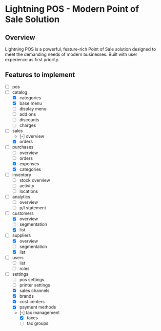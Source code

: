 # Lightning POS - Modern Point of Sale Solution

## Overview
Lightning POS is a powerful, feature-rich Point of Sale solution designed to meet the demanding needs of modern businesses. Built with user experience as first priority.


## Features to implement
- [ ] pos
- [ ] catalog
	- [x] categories
	- [x] base menu
	- [ ] display menu
	- [ ] add ons
	- [ ] discounts
	- [ ] charges
- [ ] sales
	- [-] overview
	- [x] orders
- [ ] purchases
	- [ ] overview
	- [ ] orders
	- [x] expenses
	- [x] categories
- [ ] inventory
	- [ ] stock overview
	- [ ] activity
	- [ ] locations
- [ ] analytics
	- [ ] overview
	- [ ] p/l statement

- [ ] customers
	- [x] overview
	- [ ] segmentation
	- [x] list
- [ ] suppliers
	- [x] overview
	- [ ] segmentation
	- [x] list
- [ ] users
	- [ ] list
	- [ ] roles

- [ ] settings
	- [ ] pos settings
	- [ ] printer settings
	- [x] sales channels
	- [x] brands
	- [x] cost centers
	- [x] payment methods
	- [-] tax management
		- [x] taxes
		- [ ] tax groups
